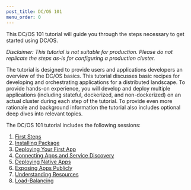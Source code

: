 ```yaml
---
post_title: DC/OS 101
menu_order: 0
---
```


This DC/OS 101 tutorial will guide you through the steps necessary to get started using DC/OS.

*Disclaimer: This tutorial is not suitable for production. Please do not replicate the steps as-is for configuring a production cluster.*

The tutorial is designed to provide users and applications developers an overview of the DC/OS basics. This tutorial discusses basic recipes for developing and orchestrating applications for a distributed landscape. To provide hands-on experience, you will develop and deploy multiple applications (including stateful, dockerized, and non-dockerized) on an actual cluster during each step of the tutorial. To provide even more rationale and background information the tutorial also includes optional deep dives into relevant topics.


The DC/OS 101 tutorial includes the following sessions:

1. [First Steps][1]
1. [Installing Package][2]
1. [Deploying Your First App][3]
1. [Connecting Apps and Service Discovery][4]
1. [Deploying Native Apps][5]
1. [Exposing Apps Publicly][6]
1. [Understanding Resources][7]
1. [Load-Balancing][8]

[1]: /docs/1.9/tutorials/dcos-101/cli/
[2]: /docs/1.9/tutorials/dcos-101/redis-package/
[3]: /docs/1.9/tutorials/dcos-101/app1/
[4]: /docs/1.9/tutorials/dcos-101/service-discovery/
[5]: /docs/1.9/tutorials/dcos-101/app2/
[6]: /docs/1.9/tutorials/dcos-101/marathon-lb/
[7]: /docs/1.9/tutorials/dcos-101/resources/
[8]: /docs/1.9/tutorials/dcos-101/loadbalancing/
